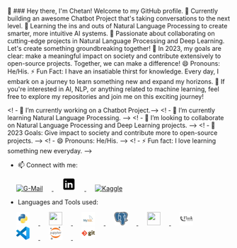 <!--
**thechetanchoudhary/thechetanchoudhary** is a ✨ _special_ ✨ repository because its `README.md` (this file) appears on your GitHub profile.
-->


👋 ### Hey there, I'm Chetan! Welcome to my GitHub profile.
🤖 Currently building an awesome Chatbot Project that's taking conversations to the next level.
🌱 Learning the ins and outs of Natural Language Processing to create smarter, more intuitive AI systems.
👯 Passionate about collaborating on cutting-edge projects in Natural Language Processing and Deep Learning. Let's create something groundbreaking together!
🥅 In 2023, my goals are clear: make a meaningful impact on society and contribute extensively to open-source projects. Together, we can make a difference!
😄 Pronouns: He/His.
⚡ Fun Fact: I have an insatiable thirst for knowledge. Every day, I embark on a journey to learn something new and expand my horizons.
🌟 If you're interested in AI, NLP, or anything related to machine learning, feel free to explore my repositories and join me on this exciting journey!

<! - 🔭 I’m currently working on a Chatbot Project.-->
<! - 🌱 I’m currently learning Natural Language Processing. -->
<! - 👯 I’m looking to collaborate on Natural Language Processing and Deep Learning projects. -->
<! - 🥅 2023 Goals: Give impact to society and contribute more to open-source projects. -->
<! - 😄 Pronouns: He/His. -->
<! - ⚡ Fun fact: I love learning something new everyday. -->
- 📫 Connect with me:
 <a href="mailto:<gmail>chetanc703@gmail.com">
  <img alt="G-Mail" src="https://github.com/simple-icons/simple-icons/blob/develop/icons/google.svg" height = "30px" width ="30px" hspace="20">
 </a>

 <a href="https://www.linkedin.com/in/thechetanchoudhary/">
  <img alt="LinkedIn" src="https://github.com/simple-icons/simple-icons/blob/develop/icons/linkedin.svg" height = "30px" width ="30px" hspace="20">
 </a>
      
 <a href="https://www.kaggle.com/chetanc703/">
  <img alt="Kaggle" src="https://github.com/simple-icons/simple-icons/blob/develop/icons/kaggle.svg" height = "30px" width ="30px" hspace="20">
 </a>
 
 
- Languages and Tools used:
  
 <a href="https://www.python.org">
   <img src="https://raw.githubusercontent.com/github/explore/80688e429a7d4ef2fca1e82350fe8e3517d3494d/topics/python/python.png" height = "30px" width ="30px" hspace="20">
 </a>
 
  <a href="https://www.office.com/launch/excel?ui=en-US&rs=US&au">
  <img src="https://camo.githubusercontent.com/0dc79a9b1c7c6d6b3b8a74e0231312670a2d02940cd4dea94efd3e4ddfe16e31/68747470733a2f2f75706c6f61642e77696b696d656469612e6f72672f77696b6970656469612f636f6d6d6f6e732f7468756d622f372f37662f4d6963726f736f66745f4f66666963655f457863656c5f2532383230313825453225383025393370726573656e742532392e7376672f3131303170782d4d6963726f736f66745f4f66666963655f457863656c5f2532383230313825453225383025393370726573656e742532392e7376672e706e67" height = "30px" width ="30px" hspace="20">
 </a>
 
  <a href="https://www.mysql.com/">
  <img src="https://raw.githubusercontent.com/github/explore/80688e429a7d4ef2fca1e82350fe8e3517d3494d/topics/mysql/mysql.png" height = "30px" width ="30px" hspace="20">
 </a>

  <a href="https://www.postgresql.org/">
  <img src="https://raw.githubusercontent.com/github/explore/80688e429a7d4ef2fca1e82350fe8e3517d3494d/topics/postgresql/postgresql.png" height = "30px" width ="30px" hspace="20">
 </a>
      
 <a href="https://www.tableau.com/">
  <img src="https://camo.githubusercontent.com/49ffc303b9fb222a858e030061cf318f98d15fb7ed4d84bf84c61e3dbfbbef31/68747470733a2f2f63646e2e776f726c64766563746f726c6f676f2e636f6d2f6c6f676f732f7461626c6561752d736f6674776172652e737667" height = "30px" width ="30px" hspace="20">
 </a>
 
 <a href="https://flask.palletsprojects.com/en/1.1.x/">
  <img src="https://raw.githubusercontent.com/github/explore/80688e429a7d4ef2fca1e82350fe8e3517d3494d/topics/flask/flask.png" height = "30px" width ="30px" hspace="20">
 </a>

<a href="https://code.visualstudio.com/">
  <img src="https://raw.githubusercontent.com/github/explore/80688e429a7d4ef2fca1e82350fe8e3517d3494d/topics/visual-studio-code/visual-studio-code.png" height = "30px" width ="30px" hspace="20">
 </a>
 
 <a href="https://jupyter.org/">
  <img src="https://raw.githubusercontent.com/github/explore/80688e429a7d4ef2fca1e82350fe8e3517d3494d/topics/jupyter-notebook/jupyter-notebook.png" height = "30px" width ="30px" hspace="20">
 </a>
 
  <a href="https://git-scm.com/">
  <img src="https://raw.githubusercontent.com/github/explore/80688e429a7d4ef2fca1e82350fe8e3517d3494d/topics/git/git.png" height = "30px" width ="30px" hspace="20">
 </a>
 
 
